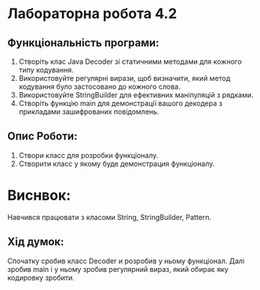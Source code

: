 # Лабораторна робота 4.2

## Функціональність програми:

1. Створіть клас Java Decoder зі статичними методами для кожного типу кодування.
2. Використовуйте регулярні вирази, щоб визначити, який метод кодування було застосовано до кожного слова.
3. Використовуйте StringBuilder для ефективних маніпуляцій з рядками.
4. Створіть функцію main для демонстрації вашого декодера з прикладами зашифрованих повідомлень.

## Опис Роботи:

1. Створи класс для розробки функціоналу.
2. Створити класс у якому буде демонстрация функціоналу.

# Виснвок:
Навчився працювати з класоми String, StringBuilder, Pattern.

## Хід думок:
Спочатку сробив класс Decoder и розробив у ньому функціонал.
Далі зробив main і у ньому зробив регулярний вираз, який обирає яку кодировку зробити.